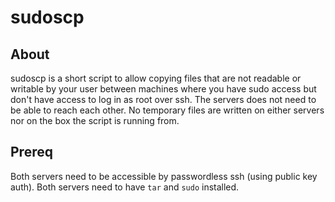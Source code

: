 # sudoscp
## About

sudoscp is a short script to allow copying files that are not readable or writable by your user between machines where you have sudo access but don't have access to log in as root over ssh.
The servers does not need to be able to reach each other. No temporary files are written on either servers nor on the box the script is running from.

## Prereq

Both servers need to be accessible by passwordless ssh (using public key auth). Both servers need to have `tar` and `sudo` installed.
